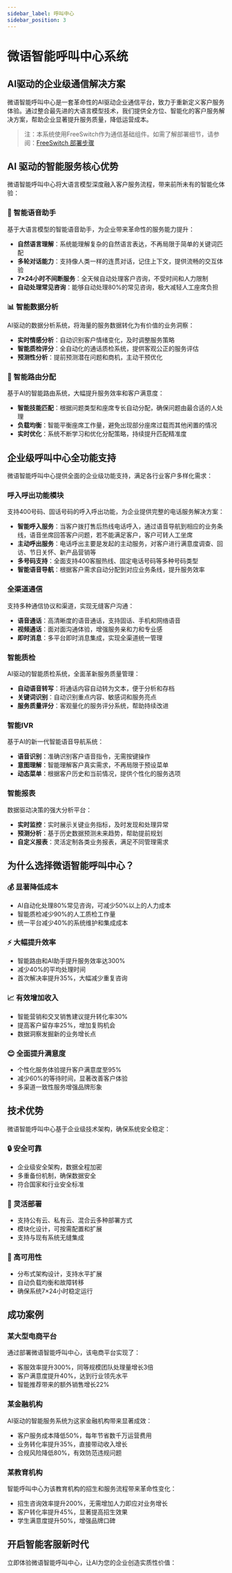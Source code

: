 ```yaml
---
sidebar_label: 呼叫中心
sidebar_position: 3
---
```


# 微语智能呼叫中心系统

## AI驱动的企业级通信解决方案

微语智能呼叫中心是一套革命性的AI驱动企业通信平台，致力于重新定义客户服务体验。通过整合最先进的大语言模型技术，我们提供全方位、智能化的客户服务解决方案，帮助企业显著提升服务质量，降低运营成本。

> 注：本系统使用FreeSwitch作为通信基础组件。如需了解部署细节，请参阅：[FreeSwitch 部署步骤](/deploy/depend/freeswitch.md)

## AI 驱动的智能服务核心优势

微语智能呼叫中心将大语言模型深度融入客户服务流程，带来前所未有的智能化体验：

### 🤖 智能语音助手

基于大语言模型的智能语音助手，为企业带来革命性的服务能力提升：

- **自然语言理解**：系统能理解复杂的自然语言表达，不再局限于简单的关键词匹配
- **多轮对话能力**：支持像人类一样的连贯对话，记住上下文，提供流畅的交互体验
- **7×24小时不间断服务**：全天候自动处理客户咨询，不受时间和人力限制
- **自动处理常见咨询**：能够自动处理80%的常见咨询，极大减轻人工座席负担

### 📊 智能数据分析

AI驱动的数据分析系统，将海量的服务数据转化为有价值的业务洞察：

- **实时情感分析**：自动识别客户情绪变化，及时调整服务策略
- **智能质检评分**：全自动化的通话质检系统，提供客观公正的服务评估
- **预测性分析**：提前预测潜在问题和商机，主动干预优化

### 🎯 智能路由分配

基于AI的智能路由系统，大幅提升服务效率和客户满意度：

- **智能技能匹配**：根据问题类型和座席专长自动分配，确保问题由最合适的人处理
- **负载均衡**：智能平衡座席工作量，避免出现部分座席过载而其他闲置的情况
- **实时优化**：系统不断学习和优化分配策略，持续提升匹配精准度

## 企业级呼叫中心全功能支持

微语智能呼叫中心提供全面的企业级功能支持，满足各行业客户多样化需求：

### 呼入呼出功能模块

支持400号码、固话号码的呼入呼出功能，为企业提供完整的电话服务解决方案：

- **智能呼入服务**：当客户拨打售后热线电话呼入，通过语音导航到相应的业务条线，语音坐席回答客户问题，若不能满足客户，客户可转人工坐席
- **主动呼出服务**：电话呼出主要是发起的主动服务，对客户进行满意度调查、回访、节日关怀、新产品营销等
- **多号码支持**：全面支持400客服热线、固定电话号码等多种号码类型
- **智能语音导航**：根据客户需求自动分配到对应业务条线，提升服务效率

### 全渠道通信

支持多种通信协议和渠道，实现无缝客户沟通：

- **语音通话**：高清晰度的语音通话，支持固话、手机和网络语音
- **视频通话**：面对面沟通体验，增强服务亲和力和专业感
- **即时消息**：多平台即时消息集成，实现全渠道统一管理

### 智能质检

AI驱动的智能质检系统，全面革新服务质量管理：

- **自动语音转写**：将通话内容自动转为文本，便于分析和存档
- **关键词识别**：自动识别重点内容、敏感词和服务亮点
- **服务质量评分**：客观量化的服务评分系统，帮助持续改进

### 智能IVR

基于AI的新一代智能语音导航系统：

- **语音识别**：准确识别客户语音指令，无需按键操作
- **意图理解**：智能理解客户真实需求，不再局限于预设菜单
- **动态菜单**：根据客户历史和当前情况，提供个性化的服务选项

### 智能报表

数据驱动决策的强大分析平台：

- **实时监控**：实时展示关键业务指标，及时发现和处理异常
- **预测分析**：基于历史数据预测未来趋势，帮助提前规划
- **自定义报表**：灵活定制各类业务报表，满足不同管理需求

## 为什么选择微语智能呼叫中心？

### 💰 显著降低成本

- AI自动化处理80%常见咨询，可减少50%以上的人力成本
- 智能质检减少90%的人工质检工作量
- 统一平台减少40%的系统维护和集成成本

### ⚡ 大幅提升效率

- 智能路由和AI助手提升服务效率达300%
- 减少40%的平均处理时间
- 首次解决率提升35%，大幅减少重复咨询

### 📈 有效增加收入

- 智能营销和交叉销售建议提升转化率30%
- 提高客户留存率25%，增加复购机会
- 数据洞察发掘新的业务增长点

### 😊 全面提升满意度

- 个性化服务体验提升客户满意度至95%
- 减少60%的等待时间，显著改善客户体验
- 多渠道一致性服务增强品牌形象

## 技术优势

微语智能呼叫中心基于企业级技术架构，确保系统安全稳定：

### 🔒 安全可靠

- 企业级安全架构，数据全程加密
- 多重备份机制，确保数据安全
- 符合国家和行业安全标准

### 📱 灵活部署

- 支持公有云、私有云、混合云多种部署方式
- 模块化设计，可按需配置和扩展
- 支持与现有系统无缝集成

### 🔄 高可用性

- 分布式架构设计，支持水平扩展
- 自动负载均衡和故障转移
- 确保系统7×24小时稳定运行

## 成功案例

### 某大型电商平台

通过部署微语智能呼叫中心，该电商平台实现了：

- 客服效率提升300%，同等规模团队处理量增长3倍
- 客户满意度提升40%，达到行业领先水平
- 智能推荐带来的额外销售增长22%

### 某金融机构

AI驱动的智能服务系统为这家金融机构带来显著成效：

- 客户服务成本降低50%，每年节省数千万运营费用
- 业务转化率提升35%，直接带动收入增长
- 合规风险降低80%，有效防范违规问题

### 某教育机构

智能呼叫中心为该教育机构的招生和服务流程带来革命性变化：

- 招生咨询效率提升200%，无需增加人力即应对业务增长
- 客户转化率提升45%，显著提高招生效果
- 学生满意度提升50%，增强品牌口碑

## 开启智能客服新时代

立即体验微语智能呼叫中心，让AI为您的企业创造实质性价值：
